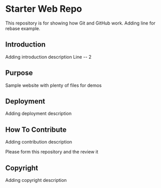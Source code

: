# Starter Web Repo

This repository is for showing how Git and GitHub work.
Adding line for rebase example.

## Introduction

Adding introduction description
Line -- 2

## Purpose

Sample website with plenty of files for demos

## Deployment

Adding deployment description

## How To Contribute

Adding contribution description

Please form this repository and the review it

## Copyright

Adding copyright description

